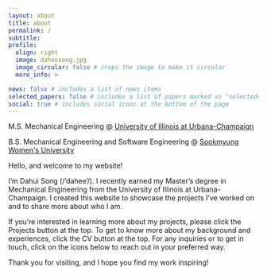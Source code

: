 ```yaml
---
layout: about
title: about
permalink: /
subtitle: 
profile:
  align: right
  image: daheesong.jpg
  image_circular: false # crops the image to make it circular
  more_info: >

news: false # includes a list of news items
selected_papers: false # includes a list of papers marked as "selected={true}"
social: true # includes social icons at the bottom of the page
---
```


<p>M.S. Mechanical Engineering @ <a href='https://mechse.illinois.edu/'>University of Illinois at Urbana-Champaign</a></p>
<p>B.S. Mechanical Engineering and Software Engineering @ <a href='https://www.sookmyung.ac.kr/en/index.do'>Sookmyung Women's University</a></p>

Hello, and welcome to my website! 

I’m Dahui Song (/’dahee’/). I recently earned my Master’s degree in Mechanical Engineering from the University of Illinois at Urbana-Champaign. I created this website to showcase the projects I’ve worked on and to share more about who I am.

If you’re interested in learning more about my projects, please click the Projects button at the top. To get to know more about my background and experiences, click the CV button at the top. For any inquiries or to get in touch, click on the icons below to reach out in your preferred way.

Thank you for visiting, and I hope you find my work inspiring!